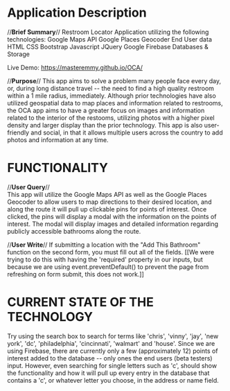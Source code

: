 
# Application Description

//**Brief Summary**//
Restroom Locator Application utilizing the following technologies: 
Google Maps API
Google Places Geocoder
End User data 
HTML
CSS
Bootstrap
Javascript 
JQuery 
Google Firebase Databases & Storage  

Live Demo: https://masteremmy.github.io/OCA/

//**Purpose**//
This app aims to solve a problem many people face every day, or, during long distance travel -- the need to find a high quality restroom within a 1 mile radius, immediately. Although prior technologies have also utilized geospatial data to map places and information related to restrooms, the OCA app aims to have a greater focus on images and information related to the interior of the restooms, utilizing photos with a higher pixel density and larger display than the prior technology. This app is also user-friendly and social, in that it allows multiple users across the country to add photos and information at any time.  

# FUNCTIONALITY

//**User Query**//  
This app will utilize the Google Maps API as well as the Google Places Geocoder to allow users to map directions to their desired location, and along the route it will pull up clickable pins for points of interest. Once clicked, the pins will display a modal with the information on the points of interest. The modal will display images and detailed information regarding publicly accessible bathrooms along the route. 

//**User Write**//
If submitting a location with the "Add This Bathroom" function on the second form, you must fill out all of the fields. [[We were trying to do this with having the 'required' property in our inputs, but because we are using event.preventDefault() to prevent the page from refreshing on form submit, this does not work.]]


# CURRENT STATE OF THE TECHNOLOGY

Try using the search box to search for terms like 'chris', 'vinny', 'jay', 'new york', 'dc', 'philadelphia', 'cincinnati', 'walmart' and 'house'. Since we are using Firebase, there are currently only a few (approximately 12) points of interest added to the database -- only ones the end users (beta testers) input. However, even searching for single letters such as 'c', should show the functionality and how it will pull up every entry in the database that contains a 'c', or whatever letter you choose, in the address or name field. 

